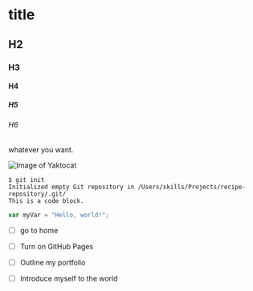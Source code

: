 # title
## H2
### H3
#### H4
##### H5
###### H6

whatever you want.

![Image of Yaktocat](https://octodex.github.com/images/yaktocat.png)

```
$ git init
Initialized empty Git repository in /Users/skills/Projects/recipe-repository/.git/
This is a code block.
```


``` javascript
var myVar = "Hello, world!";
```

- [ ] go to home
- [ ] Turn on GitHub Pages
- [ ] Outline my portfolio
- [ ] Introduce myself to the world


